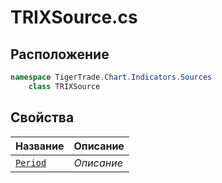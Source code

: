 
# TRIXSource.cs
## Расположение
```csharp
namespace TigerTrade.Chart.Indicators.Sources  
    class TRIXSource
```

## Свойства
| Название | Описание |
| --- | --- |
| [`Period`](./Свойства/Period.md) | *Описание* |
